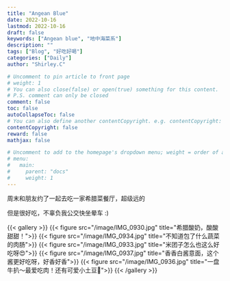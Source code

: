 ```yaml
---
title: "Angean Blue"
date: 2022-10-16
lastmod: 2022-10-16
draft: false
keywords: ["Angean blue", "地中海菜系"]
description: ""
tags: ["Blog", "好吃好喝"]
categories: ["Daily"]
author: "Shirley.C"

# Uncomment to pin article to front page
# weight: 1
# You can also close(false) or open(true) something for this content.
# P.S. comment can only be closed
comment: false
toc: false
autoCollapseToc: false
# You can also define another contentCopyright. e.g. contentCopyright: "This is another copyright."
contentCopyright: false
reward: false
mathjax: false

# Uncomment to add to the homepage's dropdown menu; weight = order of article
# menu:
#   main:
#     parent: "docs"
#     weight: 1
---
```


<!--more-->
周末和朋友约了一起去吃一家希腊菜餐厅，超级远的

但是很好吃，不辜负我公交快坐晕车 :)

{{< gallery >}}
  {{< figure src="/image/IMG_0930.jpg" title="希腊酸奶，酸酸甜甜！">}}
  {{< figure src="/image/IMG_0934.jpg" title="不知道包了什么蔬菜的肉肠">}}
  {{< figure src="/image/IMG_0933.jpg" title="米团子怎么也这么好吃呀😍">}}
  {{< figure src="/image/IMG_0937.jpg" title="香香白酱意面，这个酱更好吃呀，好香好香">}}
  {{< figure src="/image/IMG_0936.jpg" title="一盘牛扒～最爱吃肉！还有可爱小土豆🥔">}}
{{< /gallery >}}

